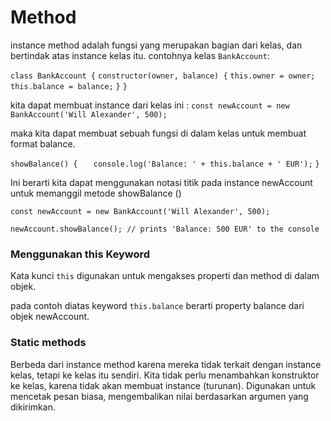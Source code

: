 
# Method

instance method adalah fungsi yang merupakan bagian dari kelas, dan bertindak atas instance kelas itu. contohnya kelas `BankAccount`:

`class BankAccount {`
    `constructor(owner, balance) {`
        `this.owner = owner;`
        `this.balance = balance;`
   `}`
`}`

kita dapat membuat instance dari kelas ini :
`const newAccount = new BankAccount('Will Alexander', 500);`

maka kita dapat membuat sebuah fungsi di dalam kelas untuk membuat format balance.

`showBalance() {`
 `   console.log('Balance: ' + this.balance + ' EUR');`
`}`


Ini berarti kita dapat menggunakan notasi titik pada instance newAccount untuk memanggil metode showBalance ()

`const newAccount = new BankAccount('Will Alexander', 500);`

`newAccount.showBalance(); // prints 'Balance: 500 EUR' to the console`

### Menggunakan this Keyword

Kata kunci `this` digunakan untuk mengakses properti dan method di dalam objek.

pada contoh diatas keyword `this.balance` berarti property balance dari objek newAccount.

### Static methods
Berbeda dari instance method karena mereka tidak terkait dengan instance kelas, tetapi ke kelas itu sendiri. 
Kita tidak perlu menambahkan konstruktor ke kelas, karena tidak akan membuat instance (turunan). Digunakan untuk mencetak pesan biasa, mengembalikan nilai berdasarkan argumen yang dikirimkan.
